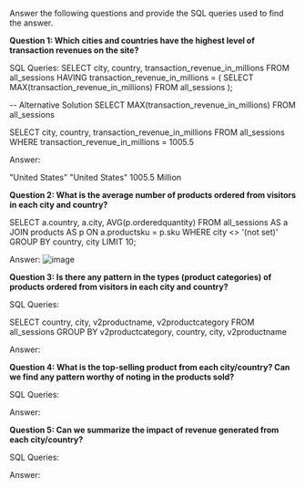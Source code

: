 Answer the following questions and provide the SQL queries used to find the answer.

    
**Question 1: Which cities and countries have the highest level of transaction revenues on the site?**


SQL Queries:
SELECT city, country, transaction_revenue_in_millions
FROM all_sessions
HAVING transaction_revenue_in_millions = (
    SELECT MAX(transaction_revenue_in_millions)
    FROM all_sessions
);


-- Alternative Solution
SELECT MAX(transaction_revenue_in_millions)
    FROM all_sessions

SELECT city, country, transaction_revenue_in_millions
FROM all_sessions
WHERE transaction_revenue_in_millions = 1005.5

Answer:

"United States"	"United States"	1005.5 Million


**Question 2: What is the average number of products ordered from visitors in each city and country?**


SELECT  a.country, a.city, AVG(p.orderedquantity)
FROM all_sessions AS a
JOIN products AS p 
ON a.productsku = p.sku
WHERE 
    city <> '(not set)'
GROUP BY country, city
LIMIT 10;

Answer:
![image](https://github.com/Jagunmolu-dev/SQL-Final-Project/assets/67484584/e6819350-8e91-4ab3-a9f2-054848d32904)



**Question 3: Is there any pattern in the types (product categories) of products ordered from visitors in each city and country?**


SQL Queries:

SELECT  country, city, v2productname, v2productcategory
FROM all_sessions 
GROUP BY v2productcategory, country, city, v2productname

Answer:





**Question 4: What is the top-selling product from each city/country? Can we find any pattern worthy of noting in the products sold?**


SQL Queries:



Answer:





**Question 5: Can we summarize the impact of revenue generated from each city/country?**

SQL Queries:



Answer:








